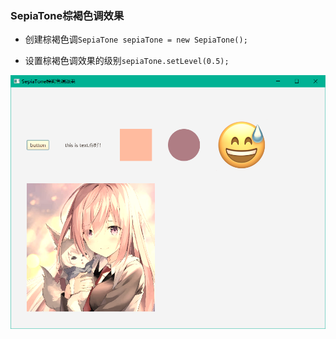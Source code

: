 ### SepiaTone棕褐色调效果

* 创建棕褐色调`SepiaTone sepiaTone = new SepiaTone();`

* 设置棕褐色调效果的级别`sepiaTone.setLevel(0.5);`

![](../assets/Pasted%20image%2020220616144515.png)
